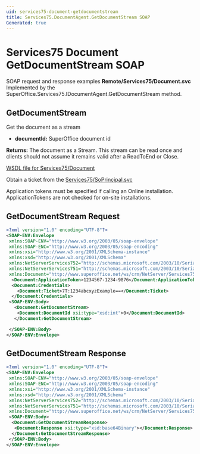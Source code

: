 ```yaml
---
uid: services75-document-getdocumentstream
title: Services75.DocumentAgent.GetDocumentStream SOAP
Generated: true
---
```


# Services75 Document GetDocumentStream SOAP

SOAP request and response examples **Remote/Services75/Document.svc**
Implemented by the <see cref="M:SuperOffice.Services75.IDocumentAgent.GetDocumentStream">SuperOffice.Services75.IDocumentAgent.GetDocumentStream</see> method.

## GetDocumentStream

Get the document as a stream

* **documentId:** SuperOffice document id

**Returns:** The document as a Stream. This stream can be read once and clients should not assume it remains valid after a ReadToEnd or Close.


[WSDL file for Services75/Document](../Services75-Document.md)

Obtain a ticket from the [Services75/SoPrincipal.svc](../SoPrincipal/index.md)

Application tokens must be specified if calling an Online installation. ApplicationTokens are not checked for on-site installations.

## GetDocumentStream Request

```xml
<?xml version="1.0" encoding="UTF-8"?>
<SOAP-ENV:Envelope
 xmlns:SOAP-ENV="http://www.w3.org/2003/05/soap-envelope"
 xmlns:SOAP-ENC="http://www.w3.org/2003/05/soap-encoding"
 xmlns:xsi="http://www.w3.org/2001/XMLSchema-instance"
 xmlns:xsd="http://www.w3.org/2001/XMLSchema"
 xmlns:NetServerServices752="http://schemas.microsoft.com/2003/10/Serialization/Arrays"
 xmlns:NetServerServices751="http://schemas.microsoft.com/2003/10/Serialization/"
 xmlns:Document="http://www.superoffice.net/ws/crm/NetServer/Services75">
  <Document:ApplicationToken>1234567-1234-9876</Document:ApplicationToken>
  <Document:Credentials>
    <Document:Ticket>7T:1234abcxyzExample==</Document:Ticket>
  </Document:Credentials>
 <SOAP-ENV:Body>
   <Document:GetDocumentStream>
    <Document:DocumentId xsi:type="xsd:int">0</Document:DocumentId>
   </Document:GetDocumentStream>

 </SOAP-ENV:Body>
</SOAP-ENV:Envelope>

```


## GetDocumentStream Response

```xml
<?xml version="1.0" encoding="UTF-8"?>
<SOAP-ENV:Envelope
 xmlns:SOAP-ENV="http://www.w3.org/2003/05/soap-envelope"
 xmlns:SOAP-ENC="http://www.w3.org/2003/05/soap-encoding"
 xmlns:xsi="http://www.w3.org/2001/XMLSchema-instance"
 xmlns:xsd="http://www.w3.org/2001/XMLSchema"
 xmlns:NetServerServices752="http://schemas.microsoft.com/2003/10/Serialization/Arrays"
 xmlns:NetServerServices751="http://schemas.microsoft.com/2003/10/Serialization/"
 xmlns:Document="http://www.superoffice.net/ws/crm/NetServer/Services75">
 <SOAP-ENV:Body>
  <Document:GetDocumentStreamResponse>
   <Document:Response xsi:type="xsd:base64Binary"></Document:Response>
  </Document:GetDocumentStreamResponse>
 </SOAP-ENV:Body>
</SOAP-ENV:Envelope>

```

